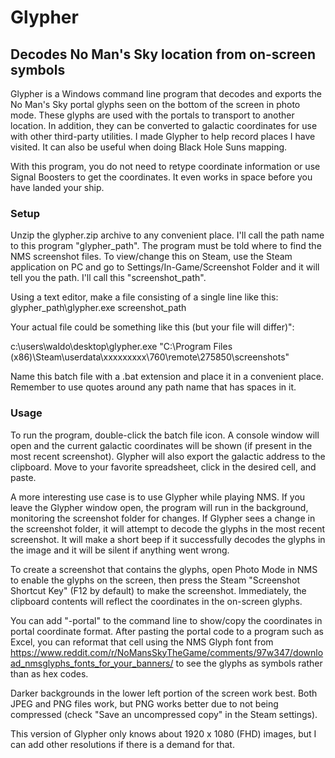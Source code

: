 # Glypher
## Decodes No Man's Sky location from on-screen symbols

Glypher is a Windows command line program that decodes and exports the No Man's Sky portal glyphs seen on the bottom of the screen in photo mode.  These glyphs are used with the portals to transport to another location.  In addition, they can be converted to galactic coordinates for use with other third-party utilities.  I made Glypher to help record places I have visited.  It can also be useful when doing Black Hole Suns mapping.

With this program, you do not need to retype coordinate information or use Signal Boosters to get the coordinates.  It even works in space before you have landed your ship.

### Setup
Unzip the glypher.zip archive to any convenient place.  I'll call the path name to this program "glypher_path".
The program must be told where to find the NMS screenshot files.  To view/change this on Steam, use the Steam application on PC and go to Settings/In-Game/Screenshot Folder and it will tell you the path.  I'll call this "screenshot_path".
	
Using a text editor, make a file consisting of a single line like this:
	glypher_path\glypher.exe screenshot_path
	
Your actual file could be something like this (but your file will differ)":

c:\users\waldo\desktop\glypher.exe "C:\Program Files (x86)\Steam\userdata\xxxxxxxxx\760\remote\275850\screenshots"

Name this batch file with a .bat extension and place it in a convenient place.  Remember to use quotes around any path name that has spaces in it.

### Usage
To run the program, double-click the batch file icon.  A console window will open and the current galactic coordinates will be shown (if present in the most recent screenshot).  Glypher will also export the galactic address to the clipboard.  Move to your favorite spreadsheet, click in the desired cell, and paste.

A more interesting use case is to use Glypher while playing NMS.  If you leave the Glypher window open, the program will run in the background, monitoring the screenshot folder for changes.  If Glypher sees a change in the screenshot folder, it will attempt to decode the glyphs in the most recent screenshot.  It will make a short beep if it successfully decodes the glyphs in the image and it will be silent if anything went wrong.  

To create a screenshot that contains the glyphs, open Photo Mode in NMS to enable the glyphs on the screen, then press the Steam "Screenshot Shortcut Key" (F12 by default) to make the screenshot.  Immediately, the clipboard contents will reflect the coordinates in the on-screen glyphs.

You can add "-portal" to the command line to show/copy the coordinates in portal coordinate format. After pasting the portal code to a program such as Excel, you can reformat that cell using the NMS Glyph font from https://www.reddit.com/r/NoMansSkyTheGame/comments/97w347/download_nmsglyphs_fonts_for_your_banners/ to see the glyphs as symbols rather than as hex codes.

Darker backgrounds in the lower left portion of the screen work best.  Both JPEG and PNG files work, but PNG works better due to not being compressed (check "Save an uncompressed copy" in the Steam settings).

This version of Glypher only knows about 1920 x 1080 (FHD) images, but I can add other resolutions if there is a demand for that.

